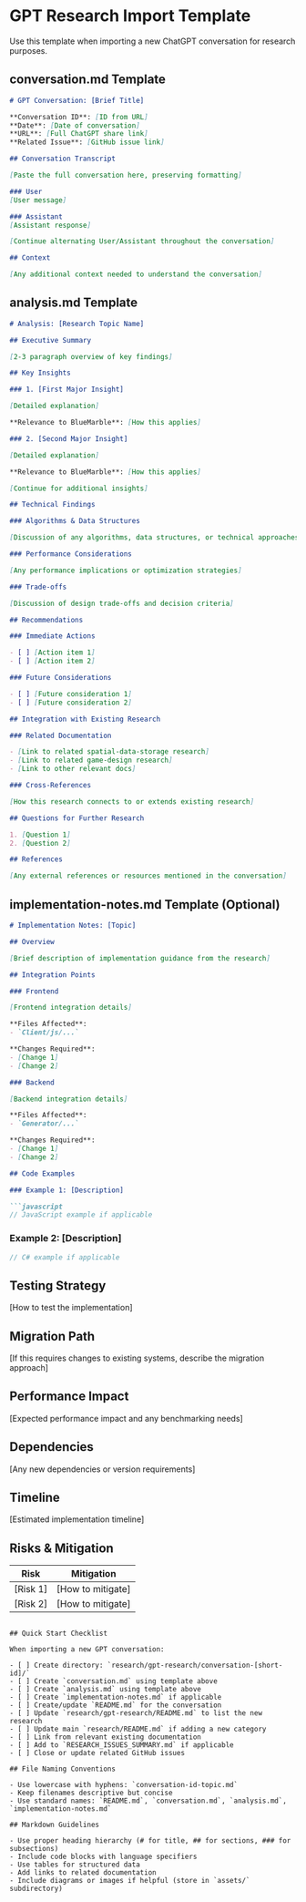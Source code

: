 # GPT Research Import Template

Use this template when importing a new ChatGPT conversation for research purposes.

## conversation.md Template

```markdown
# GPT Conversation: [Brief Title]

**Conversation ID**: [ID from URL]  
**Date**: [Date of conversation]  
**URL**: [Full ChatGPT share link]  
**Related Issue**: [GitHub issue link]

## Conversation Transcript

[Paste the full conversation here, preserving formatting]

### User
[User message]

### Assistant
[Assistant response]

[Continue alternating User/Assistant throughout the conversation]

## Context

[Any additional context needed to understand the conversation]
```

## analysis.md Template

```markdown
# Analysis: [Research Topic Name]

## Executive Summary

[2-3 paragraph overview of key findings]

## Key Insights

### 1. [First Major Insight]

[Detailed explanation]

**Relevance to BlueMarble**: [How this applies]

### 2. [Second Major Insight]

[Detailed explanation]

**Relevance to BlueMarble**: [How this applies]

[Continue for additional insights]

## Technical Findings

### Algorithms & Data Structures

[Discussion of any algorithms, data structures, or technical approaches]

### Performance Considerations

[Any performance implications or optimization strategies]

### Trade-offs

[Discussion of design trade-offs and decision criteria]

## Recommendations

### Immediate Actions

- [ ] [Action item 1]
- [ ] [Action item 2]

### Future Considerations

- [ ] [Future consideration 1]
- [ ] [Future consideration 2]

## Integration with Existing Research

### Related Documentation

- [Link to related spatial-data-storage research]
- [Link to related game-design research]
- [Link to other relevant docs]

### Cross-References

[How this research connects to or extends existing research]

## Questions for Further Research

1. [Question 1]
2. [Question 2]

## References

[Any external references or resources mentioned in the conversation]
```

## implementation-notes.md Template (Optional)

```markdown
# Implementation Notes: [Topic]

## Overview

[Brief description of implementation guidance from the research]

## Integration Points

### Frontend

[Frontend integration details]

**Files Affected**:
- `Client/js/...`

**Changes Required**:
- [Change 1]
- [Change 2]

### Backend

[Backend integration details]

**Files Affected**:
- `Generator/...`

**Changes Required**:
- [Change 1]
- [Change 2]

## Code Examples

### Example 1: [Description]

```javascript
// JavaScript example if applicable
```

### Example 2: [Description]

```csharp
// C# example if applicable
```

## Testing Strategy

[How to test the implementation]

## Migration Path

[If this requires changes to existing systems, describe the migration approach]

## Performance Impact

[Expected performance impact and any benchmarking needs]

## Dependencies

[Any new dependencies or version requirements]

## Timeline

[Estimated implementation timeline]

## Risks & Mitigation

| Risk | Mitigation |
|------|------------|
| [Risk 1] | [How to mitigate] |
| [Risk 2] | [How to mitigate] |
```

## Quick Start Checklist

When importing a new GPT conversation:

- [ ] Create directory: `research/gpt-research/conversation-[short-id]/`
- [ ] Create `conversation.md` using template above
- [ ] Create `analysis.md` using template above
- [ ] Create `implementation-notes.md` if applicable
- [ ] Create/update `README.md` for the conversation
- [ ] Update `research/gpt-research/README.md` to list the new research
- [ ] Update main `research/README.md` if adding a new category
- [ ] Link from relevant existing documentation
- [ ] Add to `RESEARCH_ISSUES_SUMMARY.md` if applicable
- [ ] Close or update related GitHub issues

## File Naming Conventions

- Use lowercase with hyphens: `conversation-id-topic.md`
- Keep filenames descriptive but concise
- Use standard names: `README.md`, `conversation.md`, `analysis.md`, `implementation-notes.md`

## Markdown Guidelines

- Use proper heading hierarchy (# for title, ## for sections, ### for subsections)
- Include code blocks with language specifiers
- Use tables for structured data
- Add links to related documentation
- Include diagrams or images if helpful (store in `assets/` subdirectory)
